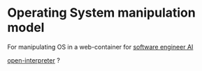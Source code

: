 # Operating System manipulation model

For manipulating OS in a web-container for [software engineer AI](/product/features/software-engineer-ai/software-engineer-ai)

[open-interpreter](https://github.com/OpenInterpreter/open-interpreter) ?
